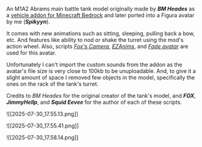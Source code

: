 An M1A2 Abrams main battle tank model originally made by ***BM Heades*** as a [vehicle addon for Minecraft Bedrock](https://mcpedl.com/m1a2-abrams-tank-addon/) and later ported into a Figura avatar by me (***Spikyyn***).

It comes with new animations such as sitting, sleeping, pulling back a bow, etc. And features like ability to nod or shake the turret using the mod's action wheel. Also, scripts [*Fox's Camera*](https://discord.com/channels/1129805506354085959/1368284918798483496), [*EZAnims*](https://discord.com/channels/1129805506354085959/1143024882041503844), and [*Fade avatar*](https://discord.com/channels/1129805506354085959/1143024882041503844) are used for this avatar.

Unfortunately I can't import the custom sounds from the addon as the avatar's file size is very close to 100kb to be unuploadable. And, to give it a slight amount of space I removed few objects in the model, specifically the ones on the rack of the tank's turret.

Credits to *BM Heades* for the original creator of the tank's model, and ***FOX***, ***JimmyHellp***, and ***Squid Eevee*** for the author of each of these scripts.

![[2025-07-30_17.55.13.png]]

![[2025-07-30_17.55.41.png]]

![[2025-07-30_17.58.14.png]]
